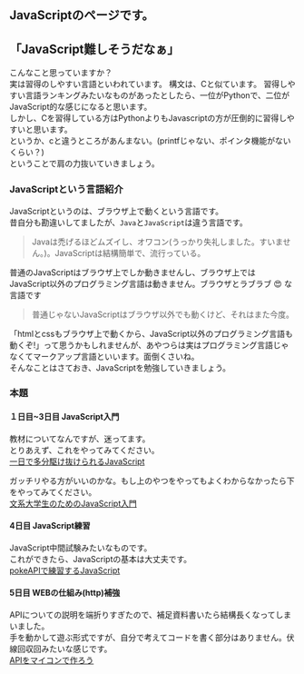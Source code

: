 ## JavaScriptのページです。

## 「JavaScript難しそうだなぁ」
こんなこと思っていますか？  
実は習得のしやすい言語といわれています。 構文は、Cと似ています。
習得しやすい言語ランキングみたいなものがあったとしたら、一位がPythonで、二位がJavaScript的な感じになると思います。  
しかし、Cを習得している方はPythonよりもJavascriptの方が圧倒的に習得しやすいと思います。  
というか、cと違うところがあんまない。(printfじゃない、ポインタ機能がないくらい？)  
ということで肩の力抜いていきましょう。  

### JavaScriptという言語紹介
JavaScriptというのは、ブラウザ上で動くという言語です。  
昔自分も勘違いしてましたが、`Java`と`JavaScript`は違う言語です。  
> Javaは禿げるほどムズイし、オワコン(うっかり失礼しました。すいません。)。JavaScriptは結構簡単で、流行っている。

普通のJavaScriptはブラウザ上でしか動きませんし、ブラウザ上ではJavaScript以外のプログラミング言語は動きません。ブラウザとラブラブ 😍 な言語です  
> 普通じゃないJavaScriptはブラウザ以外でも動くけど、それはまた今度。 
 
「htmlとcssもブラウザ上で動くから、JavaScript以外のプログラミング言語も動くぞ!」って思うかもしれませんが、あやつらは実はプログラミング言語じゃなくてマークアップ言語といいます。面倒くさいね。  
そんなことはさておき、JavaScriptを勉強していきましょう。

### 本題
#### １日目~3日目 JavaScript入門
教材についてなんですが、迷ってます。  
とりあえず、これをやってみてください。  
[一日で多分駆け抜けられるJavaScript](https://github.com/ZDK-UTsukuba/ipc-web-training-2024/tree/master/phase2/handouts)  

ガッチリやる方がいいのかな。もし上のやつをやってもよくわからなかったら下をやってみてください。  
[文系大学生のためのJavaScript入門](https://zenn.dev/ojk/books/intro-to-javascript)

#### 4日目 JavaScript練習
JavaScript中間試験みたいなものです。  
これができたら、JavaScriptの基本は大丈夫です。  
[pokeAPIで練習するJavaScript](./pokeAPI)  

#### 5日目 WEBの仕組み(http)補強
APIについての説明を端折りすぎたので、補足資料書いたら結構長くなってしまいました。  
手を動かして遊ぶ形式ですが、自分で考えてコードを書く部分はありません。伏線回収回みたいな感じです。  
[APIをマイコンで作ろう](./pokeAPI_supplyment)